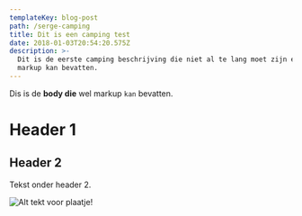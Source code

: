 ```yaml
---
templateKey: blog-post
path: /serge-camping
title: Dit is een camping test
date: 2018-01-03T20:54:20.575Z
description: >-
  Dit is de eerste camping beschrijving die niet al te lang moet zijn en geen
  markup kan bevatten.
---
```

Dis is de **body die** wel markup `kan` bevatten.

# Header 1

## Header 2

Tekst onder header 2.

![Alt tekt voor plaatje!](/img/chemex.jpg)
